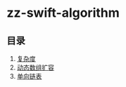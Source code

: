# zz-swift-algorithm

## 目录

1. [复杂度](https://github.com/AaronYin0514/zz-swift-algorithm/blob/main/BigO)
1. [动态数组扩容](https://github.com/AaronYin0514/zz-swift-algorithm/blob/main/Array)
1. [单向链表](https://github.com/AaronYin0514/zz-swift-algorithm/blob/main/SinglyLinkedList)
